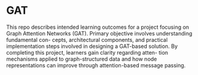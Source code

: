 # GAT

This repo describes intended learning outcomes for a project focusing on Graph
Attention Networks (GAT). Primary objective involves understanding fundamental con-
cepts, architectural components, and practical implementation steps involved in designing
a GAT-based solution. By completing this project, learners gain clarity regarding atten-
tion mechanisms applied to graph-structured data and how node representations can
improve through attention-based message passing.
